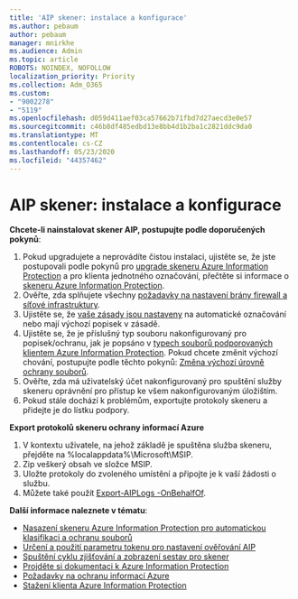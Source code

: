 ```yaml
---
title: 'AIP skener: instalace a konfigurace'
ms.author: pebaum
author: pebaum
manager: mnirkhe
ms.audience: Admin
ms.topic: article
ROBOTS: NOINDEX, NOFOLLOW
localization_priority: Priority
ms.collection: Adm_O365
ms.custom:
- "9002278"
- "5119"
ms.openlocfilehash: d059d411aef03ca57662b71fbd7d27aecd3e0e57
ms.sourcegitcommit: c46b8df485edbd13e8bb4d1b2ba1c2821ddc9da0
ms.translationtype: MT
ms.contentlocale: cs-CZ
ms.lasthandoff: 05/23/2020
ms.locfileid: "44357462"
---
```

# <a name="aip-scanner-installation-and-configuration"></a>AIP skener: instalace a konfigurace

**Chcete-li nainstalovat skener AIP, postupujte podle doporučených pokynů**:

1. Pokud upgradujete a neprovádíte čistou instalaci, ujistěte se, že jste postupovali podle pokynů pro [upgrade skeneru Azure Information Protection](https://docs.microsoft.com/azure/information-protection/rms-client/client-admin-guide#upgrading-the-azure-information-protection-scanner) a pro klienta jednotného označování, přečtěte si informace o [skeneru Azure Information Protection](https://docs.microsoft.com/azure/information-protection/rms-client/clientv2-admin-guide#upgrading-the-azure-information-protection-scanner).
2. Ověřte, zda splňujete všechny [požadavky na nastavení brány firewall a síťové infrastruktury](https://docs.microsoft.com/azure/information-protection/requirements#firewalls-and-network-infrastructure).
3. Ujistěte se, že [vaše zásady jsou nastaveny](https://docs.microsoft.com/azure/information-protection/configure-policy) na automatické označování nebo mají výchozí popisek v zásadě.
4. Ujistěte se, že je příslušný typ souboru nakonfigurovaný pro popisek/ochranu, jak je popsáno v [typech souborů podporovaných klientem Azure Information Protection](https://docs.microsoft.com/azure/information-protection/rms-client/client-admin-guide-file-types#supported-file-types-for-classification-and-protection). Pokud chcete změnit výchozí chování, postupujte podle těchto pokynů: [Změna výchozí úrovně ochrany souborů](https://docs.microsoft.com/azure/information-protection/rms-client/client-admin-guide-file-types#changing-the-default-protection-level-of-files).
5. Ověřte, zda má uživatelský účet nakonfigurovaný pro spuštění služby skeneru oprávnění pro přístup ke všem nakonfigurovaným úložištím.
6. Pokud stále dochází k problémům, exportujte protokoly skeneru a přidejte je do lístku podpory.

**Export protokolů skeneru ochrany informací Azure**

1. V kontextu uživatele, na jehož základě je spuštěna služba skeneru, přejděte na %localappdata%\Microsoft\MSIP.
2. Zip veškerý obsah ve složce MSIP.
3. Uložte protokoly do zvoleného umístění a připojte je k vaší žádosti o službu.
4. Můžete také použít [Export-AIPLogs -OnBehalfOf](https://docs.microsoft.com/powershell/module/azureinformationprotection/export-aiplogs?view=azureipps).

**Další informace naleznete v tématu**:
- [Nasazení skeneru Azure Information Protection pro automatickou klasifikaci a ochranu souborů](https://docs.microsoft.com/azure/information-protection/deploy-aip-scanner)
- [Určení a použití parametru tokenu pro nastavení ověřování AIP](https://docs.microsoft.com/azure/information-protection/rms-client/client-admin-guide-powershell#specify-and-use-the-token-parameter-for-set-aipauthentication)
- [Spuštění cyklu zjišťování a zobrazení sestav pro skener](https://docs.microsoft.com/azure/information-protection/deploy-aip-scanner#run-a-discovery-cycle-and-view-reports-for-the-scanner)
- [Projděte si dokumentaci k Azure Information Protection](https://docs.microsoft.com/azure/information-protection/what-is-information-protection)
- [Požadavky na ochranu informací Azure](https://docs.microsoft.com/azure/information-protection/get-started/requirements)
- [Stažení klienta Azure Information Protection](https://www.microsoft.com/download/details.aspx?id=53018)
